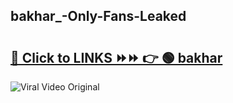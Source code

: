 
 ## bakhar_-Only-Fans-Leaked

# <h2><a href="https://clipsfans.com/bakhar_&ref=git">🔗 Click to LINKS ⏩⏩ 👉 🟢 bakhar  </a></h2>

<a href="https://clipsfans.com/bakhar_&ref=git" rel="nofollow" data-target="animated-image.originalLink"><img src="https://i.ibb.co.com/xMMVF88/686577567.gif" alt="Viral Video Original" style="max-width: 100%; display: inline-block;" data-target="animated-image.originalImage"></a>
